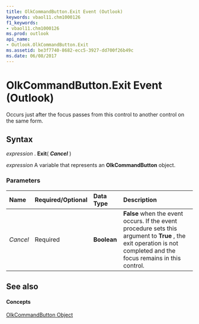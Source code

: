 ```yaml
---
title: OlkCommandButton.Exit Event (Outlook)
keywords: vbaol11.chm1000126
f1_keywords:
- vbaol11.chm1000126
ms.prod: outlook
api_name:
- Outlook.OlkCommandButton.Exit
ms.assetid: be3f7740-8682-ecc5-3927-dd700f26b49c
ms.date: 06/08/2017
---
```



# OlkCommandButton.Exit Event (Outlook)

Occurs just after the focus passes from this control to another control on the same form.


## Syntax

 _expression_ . **Exit**( **_Cancel_** )

 _expression_ A variable that represents an **OlkCommandButton** object.


### Parameters



|**Name**|**Required/Optional**|**Data Type**|**Description**|
|:-----|:-----|:-----|:-----|
| _Cancel_|Required| **Boolean**| **False** when the event occurs. If the event procedure sets this argument to **True** , the exit operation is not completed and the focus remains in this control.|

## See also


#### Concepts


[OlkCommandButton Object](Outlook.OlkCommandButton.md)

